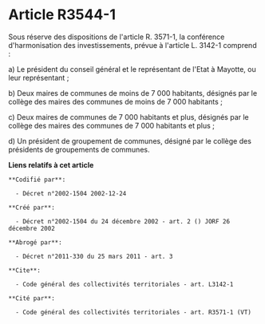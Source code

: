# Article R3544-1

Sous réserve des dispositions de l'article R. 3571-1, la conférence d'harmonisation des investissements, prévue à l'article
L. 3142-1 comprend :

a) Le président du conseil général et le représentant de l'Etat à Mayotte, ou leur représentant ;

b) Deux maires de communes de moins de 7 000 habitants, désignés par le collège des maires des communes de moins de 7 000
habitants ;

c) Deux maires de communes de 7 000 habitants et plus, désignés par le collège des maires des communes de 7 000 habitants et
plus ;

d) Un président de groupement de communes, désigné par le collège des présidents de groupements de communes.

**Liens relatifs à cet article**

	**Codifié par**:

	  - Décret n°2002-1504 2002-12-24

	**Créé par**:

	  - Décret n°2002-1504 du 24 décembre 2002 - art. 2 () JORF 26 décembre 2002

	**Abrogé par**:

	  - Décret n°2011-330 du 25 mars 2011 - art. 3

	**Cite**:

	  - Code général des collectivités territoriales - art. L3142-1

	**Cité par**:

	  - Code général des collectivités territoriales - art. R3571-1 (VT)
